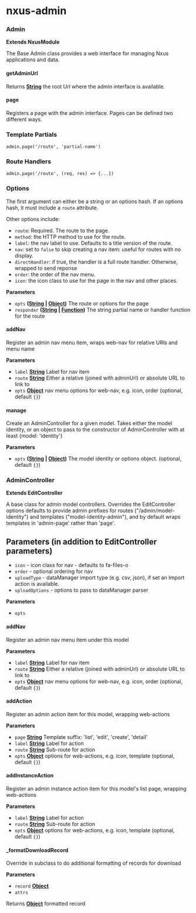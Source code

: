 # nxus-admin

<!-- Generated by documentation.js. Update this documentation by updating the source code. -->

### Admin

**Extends NxusModule**

The Base Admin class provides a web interface for managing Nxus applications and data.

#### getAdminUrl

Returns **[String](https://developer.mozilla.org/en-US/docs/Web/JavaScript/Reference/Global_Objects/String)** the root Url where the admin interface is available.

#### page

Registers a page with the admin interface.  Pages can be defined two different ways.

### Template Partials

`admin.page('/route', 'partial-name')`

### Route Handlers

`admin.page('/route', (req, res) => {...})`

### Options

The first argument can either be a string or an options hash.  If an options hash, it
must include a `route` attribute.

Other options include:

-   `route`: Required. The route to the page.
-   `method`: the HTTP method to use for the route.
-   `label`: the nav label to use. Defaults to a title version of the route.
-   `nav`: set to `false` to skip creating a nav item: useful for routes with no display.
-   `directHandler`: if true, the handler is a full route handler. Otherwise, wrapped to send reponse
-   `order`: the order of the nav menu.
-   `icon`: the icon class to use for the page in the nav and other places.

**Parameters**

-   `opts` **([String](https://developer.mozilla.org/en-US/docs/Web/JavaScript/Reference/Global_Objects/String) \| [Object](https://developer.mozilla.org/en-US/docs/Web/JavaScript/Reference/Global_Objects/Object))** The route or options for the page
-   `responder` **([String](https://developer.mozilla.org/en-US/docs/Web/JavaScript/Reference/Global_Objects/String) \| [Function](https://developer.mozilla.org/en-US/docs/Web/JavaScript/Reference/Statements/function))** The string partial name or handler function for the route

#### addNav

Register an admin nav menu item, wraps web-nav for relative URls and menu name

**Parameters**

-   `label` **[String](https://developer.mozilla.org/en-US/docs/Web/JavaScript/Reference/Global_Objects/String)** Label for nav item
-   `route` **[String](https://developer.mozilla.org/en-US/docs/Web/JavaScript/Reference/Global_Objects/String)** Either a relative (joined with adminUrl) or absolute URL to link to
-   `opts` **[Object](https://developer.mozilla.org/en-US/docs/Web/JavaScript/Reference/Global_Objects/Object)** nav menu options for web-nav, e.g. icon, order (optional, default `{}`)

#### manage

Create an AdminController for a given model. Takes either the model identity, or an
 object to pass to the constructor of AdminController with at least {model: 'identity'}

**Parameters**

-   `opts` **([String](https://developer.mozilla.org/en-US/docs/Web/JavaScript/Reference/Global_Objects/String) \| [Object](https://developer.mozilla.org/en-US/docs/Web/JavaScript/Reference/Global_Objects/Object))** The model identity or options object. (optional, default `{}`)

### AdminController

**Extends EditController**

A base class for admin model controllers. Overrides the EditController options defaults
to provide admin prefixes for routes ("/admin/model-identity") and templates ("model-identity-admin"), and by default wraps templates in 'admin-page' rather than 'page'.

## Parameters (in addition to EditController parameters)

-   `icon` - icon class for nav - defaults to fa-files-o
-   `order` - optional ordering for nav
-   `uploadType` - dataManager import type (e.g. csv, json), if set an Import action is available.
-   `uploadOptions` - options to pass to dataManager parser

**Parameters**

-   `opts`  

#### addNav

Register an admin nav menu item under this model

**Parameters**

-   `label` **[String](https://developer.mozilla.org/en-US/docs/Web/JavaScript/Reference/Global_Objects/String)** Label for nav item
-   `route` **[String](https://developer.mozilla.org/en-US/docs/Web/JavaScript/Reference/Global_Objects/String)** Either a relative (joined with adminUrl) or absolute URL to link to
-   `opts` **[Object](https://developer.mozilla.org/en-US/docs/Web/JavaScript/Reference/Global_Objects/Object)** nav menu options for web-nav, e.g. icon, order (optional, default `{}`)

#### addAction

Register an admin action item for this model, wrapping web-actions

**Parameters**

-   `page` **[String](https://developer.mozilla.org/en-US/docs/Web/JavaScript/Reference/Global_Objects/String)** Template suffix: 'list', 'edit', 'create', 'detail'
-   `label` **[String](https://developer.mozilla.org/en-US/docs/Web/JavaScript/Reference/Global_Objects/String)** Label for action
-   `route` **[String](https://developer.mozilla.org/en-US/docs/Web/JavaScript/Reference/Global_Objects/String)** Sub-route for action
-   `opts` **[Object](https://developer.mozilla.org/en-US/docs/Web/JavaScript/Reference/Global_Objects/Object)** options for web-actions, e.g. icon, template (optional, default `{}`)

#### addInstanceAction

Register an admin instance action item for this model's list page, wrapping web-actions

**Parameters**

-   `label` **[String](https://developer.mozilla.org/en-US/docs/Web/JavaScript/Reference/Global_Objects/String)** Label for action
-   `route` **[String](https://developer.mozilla.org/en-US/docs/Web/JavaScript/Reference/Global_Objects/String)** Sub-route for action
-   `opts` **[Object](https://developer.mozilla.org/en-US/docs/Web/JavaScript/Reference/Global_Objects/Object)** options for web-actions, e.g. icon, template (optional, default `{}`)

#### \_formatDownloadRecord

Override in subclass to do additional formatting of records for download

**Parameters**

-   `record` **[Object](https://developer.mozilla.org/en-US/docs/Web/JavaScript/Reference/Global_Objects/Object)** 
-   `attrs`  

Returns **[Object](https://developer.mozilla.org/en-US/docs/Web/JavaScript/Reference/Global_Objects/Object)** formatted record
